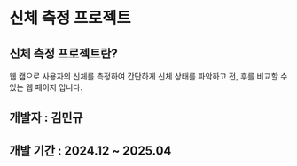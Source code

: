 # 신체 측정 프로젝트

## 신체 측정 프로젝트란?
웹 캠으로 사용자의 신체를 측정하여
간단하게 신체 상태를 파악하고 
전, 후를 비교할 수 있는 웹 페이지 입니다.

## 개발자 : 김민규
## 개발 기간 : 2024.12 ~ 2025.04


